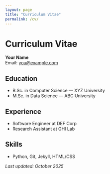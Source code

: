```yaml
---
layout: page
title: "Curriculum Vitae"
permalink: /cv/
---
```


# Curriculum Vitae

**Your Name**  
Email: you@example.com

## Education
- B.Sc. in Computer Science — XYZ University
- M.Sc. in Data Science — ABC University

## Experience
- Software Engineer at DEF Corp
- Research Assistant at GHI Lab

## Skills
- Python, Git, Jekyll, HTML/CSS

_Last updated: October 2025_
